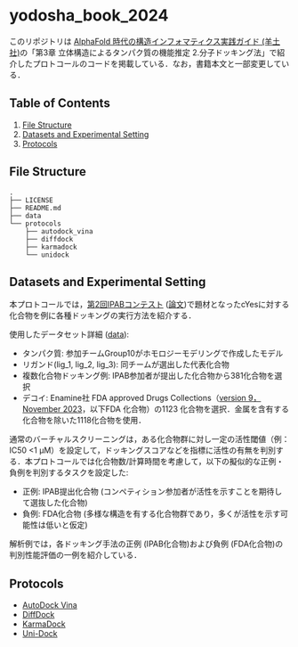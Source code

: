 # yodosha_book_2024

このリポジトリは [AlphaFold 時代の構造インフォマティクス実践ガイド (羊土社)](https://www.yodosha.co.jp/yodobook/book/9784758122764/)の「第3章 立体構造によるタンパク質の機能推定 2.分子ドッキング法」で紹介したプロトコールのコードを掲載している．なお，書籍本文と一部変更している．

## Table of Contents
1. [File Structure](#file-structure)
2. [Datasets and Experimental Setting](#datasets-and-experimental-setting)
3. [Protocols](#protocols)

## File Structure
```
.
├── LICENSE
├── README.md
├── data
└── protocols
    ├── autodock_vina
    ├── diffdock
    ├── karmadock
    └── unidock
```

## Datasets and Experimental Setting

本プロトコールでは，[第2回IPABコンテスト](http://www.ipab.org/eventschedule/contest/contest2) ([論文](https://www.nature.com/articles/s41598-017-10275-4))で題材となったcYesに対する化合物を例に各種ドッキングの実行方法を紹介する．

使用したデータセット詳細 ([data](data)):
- タンパク質: 参加チームGroup10がホモロジーモデリングで作成したモデル
- リガンド(lig_1, lig_2, lig_3): 同チームが選出した代表化合物
- 複数化合物ドッキング例: IPAB参加者が提出した化合物から381化合物を選択
- デコイ: Enamine社 FDA approved Drugs Collections（[version 9，November 2023](https://enamine.net/compound-libraries/bioactive-libraries/fda-approved-drugs-collection)，以下FDA 化合物）の1123 化合物を選択．金属を含有する化合物を除いた1118化合物を使用．

通常のバーチャルスクリーニングは，ある化合物群に対し一定の活性閾値（例：IC50 <1 μM）を設定して，ドッキングスコアなどを指標に活性の有無を判別する．本プロトコールでは化合物数/計算時間を考慮して，以下の擬似的な正例・負例を判別するタスクを設定した:
- 正例: IPAB提出化合物 (コンペティション参加者が活性を示すことを期待して選抜した化合物)
- 負例: FDA化合物 (多様な構造を有する化合物群であり，多くが活性を示す可能性は低いと仮定)

解析例では，各ドッキング手法の正例 (IPAB化合物)および負例 (FDA化合物)の判別性能評価の一例を紹介している．

## Protocols
- [AutoDock Vina](protocols/autodock_vina/README.md)
- [DiffDock](protocols/diffdock/README.md)
- [KarmaDock](protocols/karmadock/README.md)
- [Uni-Dock](protocols/unidock/README.md)
